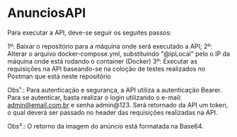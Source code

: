 # AnunciosAPI

Para executar a API, deve-se seguir os seguites passos:

1º: Baixar o repositório para a máquina onde será executado a API;
2º: Alterar o arquivo docker-compose.yml, substituindo "@ipLocal" pelo o IP da máquina onde está rodando o container (Docker)
3º: Executar as requisições na API baseando-se na coloção de testes realizados no Postman que está neste repositório

Obs¹.: Para autenticação e segurança, a API utiliza a autenticação Bearer. Para se autenticar, basta realizar o login utilizando o e-mail: admin@email.com.br e senha admin@123.
Será retornado da API um token, o qual deverá ser passado no header das requisições realizadas na API.

Obs².: O retorno da imagem do anúncio está formatada na Base64.
